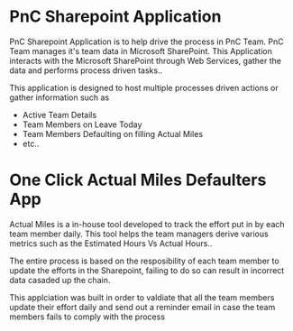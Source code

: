 # PnC Sharepoint Application

PnC Sharepoint Application is to help drive the process in PnC Team. PnC Team manages it's team data in Microsoft SharePoint. This Application interacts with the Microsoft SharePoint through Web Services, gather the data and performs process driven tasks..

This application is designed to host multiple processes driven actions or gather information such as 

* Active Team Details
* Team Members on Leave Today
* Team Members Defaulting on filling Actual Miles
* etc..

# One Click Actual Miles Defaulters App

Actual Miles is a in-house tool developed to track the effort put in by each team member daily. This tool helps the team managers derive various metrics such as the Estimated Hours Vs Actual Hours..

The entire process is based on the resposibility of each team member to update the efforts in the Sharepoint, failing to do so can result in incorrect data casaded up the chain. 

This applciation was built in order to valdiate that all the team members update their effort daily and send out a reminder email in case the team members fails to comply with the process
